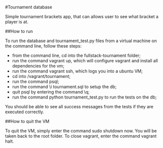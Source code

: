 #Tournament database

Simple tournament brackets app, that can allows user to see what bracket a player is at.

##How to run

To run the database and tournament_test.py files from a virtual machine on the command line, follow these steps:

* from the command line, cd into the fullstack-tournament folder;
* run the command vagrant up, which will configure vagrant and install all dependencies for the vm;
* run the command vagrant ssh, which logs you into a ubuntu VM;
* cd into /vagrant/tournament;
* run the command psql;
* run the command \i tournament.sql to setup the db;
* quit psql by entering the command \q;
* run the command python tournament_test.py to run the tests on the db;

You should be able to see all success messages from the tests if they are executed correctly.

##How to quit the VM

To quit the VM, simply enter the command sudo shutdown now. You will be taken back to the root folder. To close vagrant, enter the command vagrant halt.
